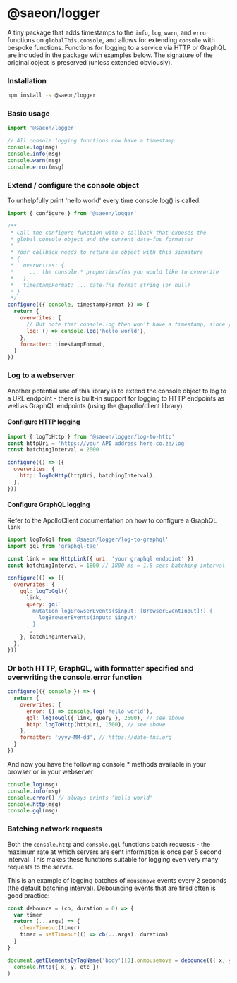 # @saeon/logger

A tiny package that adds timestamps to the `info`, `log`, `warn`, and `error` functions on `globalThis.console`, and allows for extending `console` with bespoke functions. Functions for logging to a service via HTTP or GraphQL are included in the package with examples below. The signature of the original object is preserved (unless extended obviously).

### Installation

```sh
npm install -s @saeon/logger
```

### Basic usage

```js
import '@saeon/logger'

// All console logging functions now have a timestamp
console.log(msg)
console.info(msg)
console.warn(msg)
console.error(msg)
```

### Extend / configure the console object

To unhelpfully print 'hello world' every time console.log() is called:

```js
import { configure } from '@saeon/logger'

/**
 * Call the configure function with a callback that exposes the
 * global.console object and the current date-fns formatter
 *
 * Your callback needs to return an object with this signature
 * {
 *   overwrites: {
 *     ... the console.* properties/fns you would like to overwrite
 *   },
 *   timestampFormat: ... date-fns format string (or null)
 * }
 */
configure(({ console, timestampFormat }) => {
  return {
    overwrites: {
      // But note that console.log then won't have a timestamp, since you are overwriting the overwritten console.log function
      log: () => console.log('hello world'),
    },
    formatter: timestampFormat,
  }
})
```

### Log to a webserver

Another potential use of this library is to extend the console object to log to a URL endpoint - there is built-in support for logging to HTTP endpoints as well as GraphQL endpoints (using the @apollo/client library)

#### Configure HTTP logging

```js
import { logToHttp } from '@saeon/logger/log-to-http'
const httpUri = 'https://your API address here.co.za/log'
const batchingInterval = 2000

configure(() => ({
  overwrites: {
    http: logToHttp(httpUri, batchingInterval),
  },
}))
```

#### Configure GraphQL logging

Refer to the ApolloClient documentation on how to configure a GraphQL `link`

```js
import logToGql from '@saeon/logger/log-to-graphql'
import gql from 'graphql-tag'

const link = new HttpLink({ uri: 'your graphql endpoint' })
const batchingInterval = 1800 // 1800 ms = 1.8 secs batching interval

configure(() => ({
  overwrites: {
    gql: logToGql({
      link,
      query: gql`
        mutation logBrowserEvents($input: [BrowserEventInput]!) {
          logBrowserEvents(input: $input)
        }
      `,
    }, batchingInterval),
  },
}))
```

### Or both HTTP, GraphQL, with formatter specified and overwriting the console.error function

```js
configure(({ console }) => {
  return {
    overwrites: {
      error: () => console.log('hello world'),
      gql: logToGql({ link, query }, 2500), // see above
      http: logToHttp(httpUri, 1500), // see above
    },
    formatter: 'yyyy-MM-dd', // https://date-fns.org
  }
})
```

And now you have the following console.\* methods available in your browser or in your webserver

```js
console.log(msg)
console.info(msg)
console.error() // always prints 'hello world'
console.http(msg)
console.gql(msg)
```

### Batching network requests

Both the `console.http` and `console.gql` functions batch requests - the maximum rate at which servers are sent information is once per 5 second interval. This makes these functions suitable for logging even very many requests to the server.

This is an example of logging batches of `mousemove` events every 2 seconds (the default batching interval). Debouncing events that are fired often is good practice:

```js
const debounce = (cb, duration = 0) => {
  var timer
  return (...args) => {
    clearTimeout(timer)
    timer = setTimeout(() => cb(...args), duration)
  }
}

document.getElementsByTagName('body')[0].onmousemove = debounce(({ x, y }) =>
  console.http({ x, y, etc })
)
```
